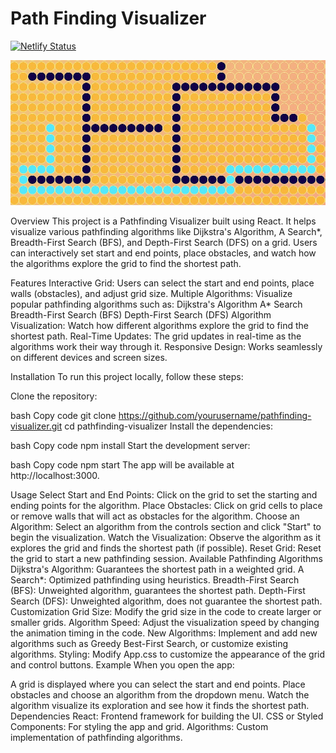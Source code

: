 # Path Finding Visualizer
[![Netlify Status](https://api.netlify.com/api/v1/badges/f67f80f5-5b26-47b3-904f-9d8c203d5596/deploy-status)](https://app.netlify.com/sites/dijkstra-path-finder/deploys)

<img src="/src/img.jpg">

Overview
This project is a Pathfinding Visualizer built using React. It helps visualize various pathfinding algorithms like Dijkstra's Algorithm, A Search*, Breadth-First Search (BFS), and Depth-First Search (DFS) on a grid. Users can interactively set start and end points, place obstacles, and watch how the algorithms explore the grid to find the shortest path.

Features
Interactive Grid: Users can select the start and end points, place walls (obstacles), and adjust grid size.
Multiple Algorithms: Visualize popular pathfinding algorithms such as:
Dijkstra's Algorithm
A* Search
Breadth-First Search (BFS)
Depth-First Search (DFS)
Algorithm Visualization: Watch how different algorithms explore the grid to find the shortest path.
Real-Time Updates: The grid updates in real-time as the algorithms work their way through it.
Responsive Design: Works seamlessly on different devices and screen sizes.

Installation
To run this project locally, follow these steps:

Clone the repository:

bash
Copy code
git clone https://github.com/yourusername/pathfinding-visualizer.git
cd pathfinding-visualizer
Install the dependencies:

bash
Copy code
npm install
Start the development server:

bash
Copy code
npm start
The app will be available at http://localhost:3000.

Usage
Select Start and End Points: Click on the grid to set the starting and ending points for the algorithm.
Place Obstacles: Click on grid cells to place or remove walls that will act as obstacles for the algorithm.
Choose an Algorithm: Select an algorithm from the controls section and click "Start" to begin the visualization.
Watch the Visualization: Observe the algorithm as it explores the grid and finds the shortest path (if possible).
Reset Grid: Reset the grid to start a new pathfinding session.
Available Pathfinding Algorithms
Dijkstra's Algorithm: Guarantees the shortest path in a weighted grid.
A Search*: Optimized pathfinding using heuristics.
Breadth-First Search (BFS): Unweighted algorithm, guarantees the shortest path.
Depth-First Search (DFS): Unweighted algorithm, does not guarantee the shortest path.
Customization
Grid Size: Modify the grid size in the code to create larger or smaller grids.
Algorithm Speed: Adjust the visualization speed by changing the animation timing in the code.
New Algorithms: Implement and add new algorithms such as Greedy Best-First Search, or customize existing algorithms.
Styling: Modify App.css to customize the appearance of the grid and control buttons.
Example
When you open the app:

A grid is displayed where you can select the start and end points.
Place obstacles and choose an algorithm from the dropdown menu.
Watch the algorithm visualize its exploration and see how it finds the shortest path.
Dependencies
React: Frontend framework for building the UI.
CSS or Styled Components: For styling the app and grid.
Algorithms: Custom implementation of pathfinding algorithms.

